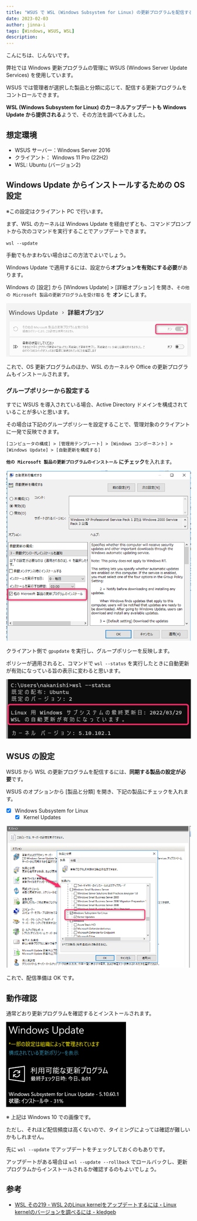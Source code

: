 ```yaml
---
title: "WSUS で WSL (Windows Subsystem for Linux) の更新プログラムを配信するには"
date: 2023-02-03
author: jinna-i
tags: [Windows, WSUS, WSL]
description: 
---
```


こんにちは、じんないです。

弊社では Windows 更新プログラムの管理に WSUS (Windows Server Update Services) を使用しています。

WSUS では管理者が選択した製品と分類に応じて、配信する更新プログラムをコントロールできます。

**WSL (Windows Subsystem for Linux) のカーネルアップデートも Windows Update から提供される**ようで、その方法を調べてみました。

## 想定環境

- WSUS サーバー：Windows Server 2016
- クライアント： Windows 11 Pro (22H2)
- WSL: Ubuntu (バージョン2)

## Windows Update からインストールするための OS 設定

※この設定はクライアント PC で行います。

まず、WSL のカーネルは Windows Update を経由せずとも、コマンドプロンプトから次のコマンドを実行することでアップデートできます。

`wsl --update`

手動でもかまわない場合はこの方法でよいでしょう。

Windows Update で適用するには、設定から**オプションを有効にする必要**があります。

Windows の [設定] から [Windows Update] > [詳細オプション] を開き、`その他の Microsoft 製品の更新プログラムを受け取る` を **オン** にします。

![](images/001.png)

これで、OS 更新プログラムのほか、WSL のカーネルや Office の更新プログラムもインストールされます。

### グループポリシーから設定する

すでに WSUS を導入されている場合、Active Directory ドメインを構成されていることが多いと思います。

その場合は下記のグループポリシーを設定することで、管理対象のクライアントに一発で反映できます。

`[コンピュータの構成] > [管理用テンプレート] > [Windows コンポーネント] > [Windows Update] > [自動更新を構成する]` 

**`他の Microsoft 製品の更新プログラムのインストール` にチェック**を入れます。

![](images/002.png)

クライアント側で `gpupdate` を実行し、グループポリシーを反映します。

ポリシーが適用されると、コマンドで `wsl --status` を実行したときに自動更新が有効になっている旨の表示に変わると思います。

![](images/004.png)

## WSUS の設定

WSUS から WSL の更新プログラムを配信するには、**同期する製品の設定が必要**です。

WSUS のオプションから [製品と分類] を開き、下記の製品にチェックを入れます。

- [x] Windows Subsystem for Linux
    - [x] Kernel Updates

![](images/003.png)

これで、配信準備は OK です。

## 動作確認

通常どおり更新プログラムを確認するとインストールされます。

![](images/005.png)

※ 上記は Windows 10 での画像です。

ただし、それほど配信頻度は高くないので、タイミングによっては確認が難しいかもしれません。

先に `wsl --update` でアップデートをチェックしておくのもありです。

アップデートがある場合は `wsl --update --rollback` でロールバックし、更新プログラムからインストールされるか確認するのもよいでしょう。

## 参考

- [WSL その219 - WSL 2のLinux kernelをアップデートするには・Linux kernelのバージョンを調べるには - kledgeb](https://kledgeb.blogspot.com/2021/04/wsl-219-wsl-2linux-kernellinux-kernel.html)


